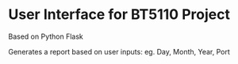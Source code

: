 # User Interface for BT5110 Project

Based on Python Flask

Generates a report based on user inputs: eg. Day, Month, Year, Port